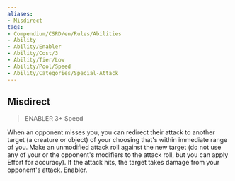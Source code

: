 ```yaml
---
aliases:
- Misdirect
tags:
- Compendium/CSRD/en/Rules/Abilities
- Ability
- Ability/Enabler
- Ability/Cost/3
- Ability/Tier/Low
- Ability/Pool/Speed
- Ability/Categories/Special-Attack
---
```


  
## Misdirect  
>ENABLER 3+  Speed  
  
When an opponent misses you, you can redirect their attack to another target (a creature or object) of your choosing that's within immediate range of you. Make an unmodified attack roll against the new target (do not use any of your or the opponent's modifiers to the attack roll, but you can apply Effort for accuracy). If the attack hits, the target takes damage from your opponent's attack. Enabler.